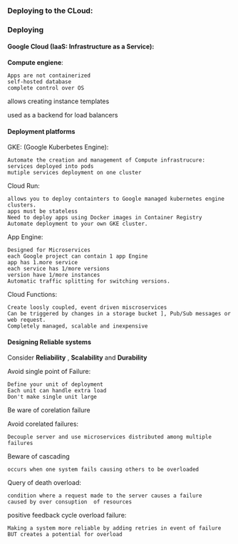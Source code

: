 
### Deploying to the CLoud:

### Deploying

#### Google Cloud (IaaS: Infrastructure as a Service):

__Compute engiene__:

    Apps are not containerized
    self-hosted database
    complete control over OS

allows creating instance templates

used as a backend for load balancers


#### Deployment platforms

GKE: (Google Kuberbetes Engine):

    Automate the creation and management of Compute infrastrucure:
    services deployed into pods
    mutiple services deployment on one cluster

Cloud Run:

    allows you to deploy containters to Google managed kubernetes engine clusters.
    apps must be stateless
    Need to deploy apps using Docker images in Container Registry
    Automate deployment to your own GKE cluster.

App Engine:

    Designed for Microservices
    each Google project can contain 1 app Engine
    app has 1.more service
    each service has 1/more versions
    version have 1/more instances
    Automatic traffic splitting for switching versions.

Cloud Functions:

    Create loosly coupled, event driven miscroservices
    Can be triggered by changes in a storage bucket ], Pub/Sub messages or web request.
    Completely managed, scalable and inexpensive
    
#### Designing Reliable systems

Consider __Reliability__  , __Scalability__ and __Durability__

Avoid single point of Failure:

    Define your unit of deployment 
    Each unit can handle extra load
    Don't make single unit large

Be ware of corelation failure 

Avoid corelated failures:

    Decouple server and use microservices distributed among multiple failures

Beware of cascading

    occurs when one system fails causing others to be overloaded

Query of death overload:

    condition where a request made to the server causes a failure
    caused by over consuption  of resources

positive feedback cycle overload failure:

    Making a system more reliable by adding retries in event of failure BUT creates a potential for overload
